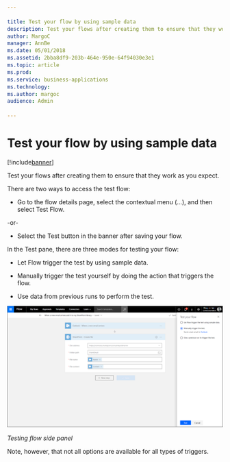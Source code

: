 ```yaml
---

title: Test your flow by using sample data
description: Test your flows after creating them to ensure that they work as you expect.
author: MargoC
manager: AnnBe
ms.date: 05/01/2018
ms.assetid: 2bba8df9-203b-464e-950e-64f94030e3e1
ms.topic: article
ms.prod: 
ms.service: business-applications
ms.technology: 
ms.author: margoc
audience: Admin

---
```

#  Test your flow by using sample data




[!include[banner](../../includes/banner.md)]

Test your flows after creating them to ensure that they work as you expect.

There are two ways to access the test flow:

-   Go to the flow details page, select the contextual menu (…), and then select
    Test Flow.

\-or-

-   Select the Test button in the banner after saving your flow.

In the Test pane, there are three modes for testing your flow:

-   Let Flow trigger the test by using sample data.

-   Manually trigger the test yourself by doing the action that triggers the
    flow.

-   Use data from previous runs to perform the test.

![A screenshot of the testing flow side panel](media/test-flow-by-using-sample-data-1.png "A screenshot of the testing flow side panel")
<!-- IMAGE_AppPlat_FlowsTest_AA.png -->


*Testing flow side panel*

Note, however, that not all options are available for all types of triggers.
